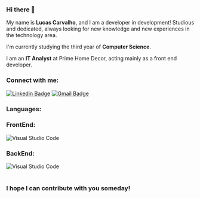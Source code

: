 ### Hi there 👋

My name is **Lucas Carvalho**, and I am a developer in development! Studious and dedicated, always looking for new knowledge and new experiences in the technology area.

I'm currently studying the third year of **Computer Science**.

I am an **IT Analyst** at Prime Home Decor, acting mainly as a front end developer.

### Connect with me:
<a href="https://www.linkedin.com/in/dev-lucas-carvalho/" target="_blank"><img src="https://i.imgur.com/cQZE8C8.png" alt="Linkedin Badge" /></a>
<a href="mailto:lucashms.carvalho@gmail.com" target="_blank"><img src="https://i.imgur.com/wOdadgd.png" alt="Gmail Badge" /></a>

### Languages:
<h3>FrontEnd:</h3>
<img src="https://i.imgur.com/pewfrcI.png" alt="Visual Studio Code" />
<h3>BackEnd:</h3>
<img src="https://i.imgur.com/pewfrcI.png" alt="Visual Studio Code" />
<br />
<br />

### I hope I can contribute with you someday!
